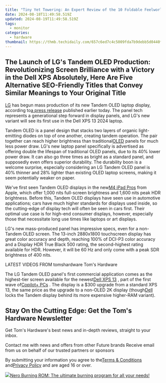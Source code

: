 ```yaml
---
title: "Tiny Yet Towering: An Expert Review of the 10 Foldable Feelworld Monitor, Revealing Its Compact Size and Extensive Utility for On-the-Go Professionals"
date: 2024-08-18T11:49:58.519Z
updated: 2024-08-19T11:49:58.519Z
tags:
  - monitor
categories:
  - hardware
thumbnail: https://thmb.techidaily.com/657c6ed7c4c5009fda7b9debb5d0440f9ba124b99f1e715f38abd38365f6151e.png
---
```


## The Launch of LG's Tandem OLED Production: Revolutionizing Screen Brilliance with a Victory in the Dell XPS Absolutely, Here Are Five Alternative SEO-Friendly Titles that Convey Similar Meanings to Your Original Title

[LG](https://tools.techidaily.com) has begun mass production of its new Tandem OLED laptop display, according to[a press release](https://www.lgdisplay.com/eng/company/media-center/latest-news?contentId=5326) published earlier today. The panel tech represents a generational step forward in display panels, and LG's new variant will see its first use in the Dell XPS 13 2024 laptop.

 Tandem OLED is a panel design that stacks two layers of organic light-emitting diodes on top of one another, creating tandem operation. The pair together can reach higher brightness than traditional[OLED](https://tools.techidaily.com) panels for much less power draw. LG's new laptop panel specifically is advertised as offering double the lifespan of traditional OLED panels, due to its 40% lower power draw. It can also go three times as bright as a standard panel, and supposedly even offers superior durability. The durability boon is a welcome surprise, especially considering an LG Tandem OLED panel is 40% thinner and 28% lighter than existing OLED laptop screens, making it seem potentially weaker on paper.

 We've first seen Tandem OLED displays in the new[M4 iPad Pros](https://tools.techidaily.com) from Apple, which offer 1,000 nits full-screen brightness and 1,600 nits peak HDR brightness. Before this, Tandem OLED displays have seen use in automotive applications; cars have much higher standards for displays used inside, so the cutting-edge of display tech will often be seen in cars first. Their optimal use case is for high-end consumer displays, however, especially those that necessitate long use times like laptops or art displays.

 LG's new mass-produced panel has impressive specs, even for a non-Tandem OLED screen. The 13-inch 2880x1800 touchscreen display has great color accuracy and depth, reaching 100% of DCI-P3 color accuracy and a Display HDR True Black 500 rating, the second-highest rating available for HDR. However, it will be 60 Hz and only come with a peak SDR brightness of 400 nits.

 LATEST VIDEOS FROM tomshardware Tom's Hardware

 The LG Tandem OLED panel's first commercial application comes as the highest-tier screen available for the newest[Dell XPS 13](https://tools.techidaily.com) , part of the first wave of[Copilot+ PCs](https://tools.techidaily.com) . The display is a $300 upgrade from a standard XPS 13, the same price as the upgrade to a non-OLED 2K display (though[Dell](https://tools.techidaily.com) locks the Tandem display behind its more expensive higher-RAM variant).

## Stay On the Cutting Edge: Get the Tom's Hardware Newsletter

 Get Tom's Hardware's best news and in-depth reviews, straight to your inbox.

 Contact me with news and offers from other Future brands  Receive email from us on behalf of our trusted partners or sponsors

 By submitting your information you agree to the[Terms & Conditions](https://futureplc.com/terms-conditions/) and[Privacy Policy](https://futureplc.com/privacy-policy/) and are aged 16 or over.

<ins class="adsbygoogle"
     style="display:block"
     data-ad-format="autorelaxed"
     data-ad-client="ca-pub-7571918770474297"
     data-ad-slot="1223367746"></ins>



<ins class="adsbygoogle"
     style="display:block"
     data-ad-client="ca-pub-7571918770474297"
     data-ad-slot="8358498916"
     data-ad-format="auto"
     data-full-width-responsive="true"></ins>



<!-- affiliate ads begin -->
<a href="https://store.nero.com/order/checkout.php?PRODS=39694080&QTY=1&AFFILIATE=108875&CART=1"><img src="http://cdnwww.nero.com/nero-com-wAssets/img/banners/2023/nbr/fire/Screenshot_1red_gb.jpg" border="0">Nero Burning ROM:
The ultimate burning program for all your needs!</a>
<!-- affiliate ads end -->